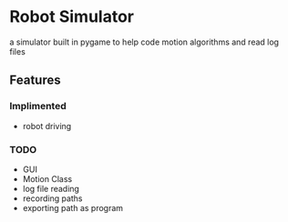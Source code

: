 # Robot Simulator
a simulator built in pygame to help code motion algorithms and read log files

## Features
### Implimented
 - robot driving
### TODO
 - GUI
 - Motion Class
 - log file reading
 - recording paths
 - exporting path as program
